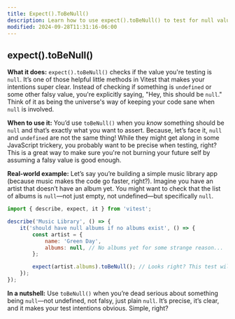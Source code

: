 ```yaml
---
title: Expect().ToBeNull()
description: Learn how to use expect().toBeNull() to test for null values.
modified: 2024-09-28T11:31:16-06:00
---
```


## expect().toBeNull()

**What it does:**
`expect().toBeNull()` checks if the value you're testing is `null`. It’s one of those helpful little methods in Vitest that makes your intentions super clear. Instead of checking if something is `undefined` or some other falsy value, you're explicitly saying, "Hey, this should be `null`." Think of it as being the universe's way of keeping your code sane when `null` is involved.

**When to use it:**
You’d use `toBeNull()` when you _know_ something should be `null` and that’s exactly what you want to assert. Because, let’s face it, `null` and `undefined` are not the same thing! While they might get along in some JavaScript trickery, you probably want to be precise when testing, right? This is a great way to make sure you're not burning your future self by assuming a falsy value is good enough.

**Real-world example:**
Let’s say you’re building a simple music library app (because music makes the code go faster, right?). Imagine you have an artist that doesn’t have an album yet. You might want to check that the list of albums is `null`—not just empty, not undefined—but specifically `null`.

```javascript
import { describe, expect, it } from 'vitest';

describe('Music Library', () => {
	it('should have null albums if no albums exist', () => {
		const artist = {
			name: 'Green Day',
			albums: null, // No albums yet for some strange reason...
		};

		expect(artist.albums).toBeNull(); // Looks right? This test will pass!
	});
});
```

**In a nutshell:**
Use `toBeNull()` when you’re dead serious about something being `null`—not undefined, not falsy, just plain `null`. It’s precise, it’s clear, and it makes your test intentions obvious. Simple, right?

```ts

```
